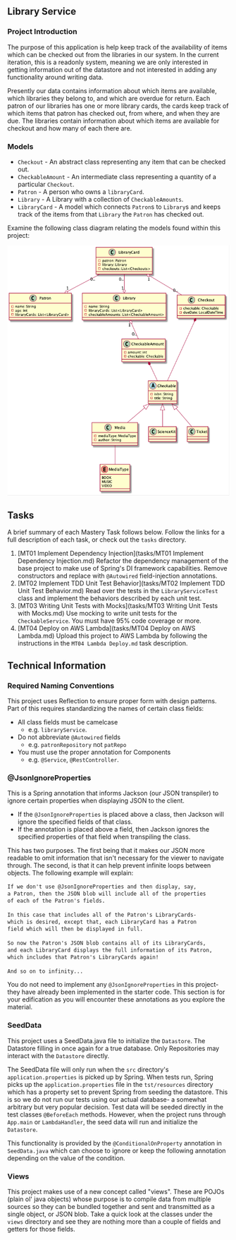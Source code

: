 ## Library Service

### Project Introduction

The purpose of this application is help keep track of the availability
of items which can be checked out from the libraries in our system.
In the current iteration, this is a readonly system, meaning we are only
interested in getting information out of the datastore and not interested
in adding any functionality around writing data.

Presently our data contains information about which items are available,
which libraries they belong to, and which are overdue for return. Each
patron of our libraries has one or more library cards, the cards keep track
of which items that patron has checked out, from where, and when they are
due. The libraries contain information about which items are available for
checkout and how many of each there are.

### Models

* `Checkout` - An abstract class representing any item that can be checked out.
* `CheckableAmount` - An intermediate class representing a quantity of a
particular `Checkout`.
* `Patron` - A person who owns a `libraryCard`.
* `Library` - A Library with a collection of `CheckableAmounts`.
* `LibraryCard` - A model which connects `Patron`s to `Library`s and keeps track
of the items from that `Library` the `Patron` has checked out.

Examine the following class diagram relating the models found within this project:

![Models class diagram](src/resources/Models_ClassDiagram.png)

## Tasks

A brief summary of each Mastery Task follows below. 
Follow the links for a full description of each task, or
check out the `tasks` directory.

1. [MT01 Implement Dependency Injection](tasks/MT01 Implement Dependency Injection.md)
Refactor the dependency management of the base project to make use of Spring's
DI framework capabilities. Remove constructors and replace with `@Autowired` 
field-injection annotations.
2. [MT02 Implement TDD Unit Test Behavior](tasks/MT02 Implement TDD Unit Test Behavior.md)
Read over the tests in the `LibraryServiceTest` class and implement the
behaviors described by each unit test.
3. [MT03 Writing Unit Tests with Mocks](tasks/MT03 Writing Unit Tests with Mocks.md)
Use mocking to write unit tests for the `CheckableService`. You must have
95% code coverage or more.
4. [MT04 Deploy on AWS Lambda](tasks/MT04 Deploy on AWS Lambda.md)
Upload this project to AWS Lambda by following the instructions in the
`MT04 Lambda Deploy.md` task description.

## Technical Information

### Required Naming Conventions
This project uses Reflection to ensure proper form with design patterns. Part
of this requires standardizing the names of certain class fields:
* All class fields must be camelcase 
    - e.g. `libraryService`.
* Do not abbreviate `@Autowired` fields 
    - e.g. `patronRepository` not `patRepo`
* You must use the proper annotation for Components 
    - e.g. `@Service`, `@RestController`.
    
### @JsonIgnoreProperties

This is a Spring annotation that informs Jackson (our JSON
transpiler) to ignore certain properties when displaying JSON
to the client.
* If the `@JsonIgnoreProperties` is placed above a class, then
Jackson will ignore the specified fields of that class.
* If the annotation is placed above a field, then Jackson
ignores the specified properties of that field when transpiling
the class.

This has two purposes. The first being that it makes our JSON
more readable to omit information that isn't necessary for the
viewer to navigate through. The second, is that it can help
prevent infinite loops between objects. The following example
will explain:

```
If we don't use @JsonIgnoreProperties and then display, say,
a Patron, then the JSON blob will include all of the properties
of each of the Patron's fields.

In this case that includes all of the Patron's LibraryCards- 
which is desired, except that, each LibraryCard has a Patron
field which will then be displayed in full.

So now the Patron's JSON blob contains all of its LibraryCards,
and each LibraryCard displays the full information of its Patron,
which includes that Patron's LibraryCards again!

And so on to infinity...
```

You do not need to implement any `@JsonIgnoreProperties` in this
project- they have already been implemented in the starter code.
This section is for your edification as you will encounter these
annotations as you explore the material.
    
### SeedData

This project uses a SeedData.java file to initialize the `Datastore`.
The Datastore filling in once again for a true database. Only
Repositories may interact with the `Datastore` directly.

The SeedData file will only run when the `src` directory's
`application.properties` is picked up by Spring. When tests
run, Spring picks up the `application.properties` file in the
`tst/resources` directory which has a property set to prevent
Spring from seeding the datastore. This is so we do not run
our tests using our actual database- a somewhat arbitrary but
very popular decision. Test data will be seeded directly in
the test classes `@BeforeEach` methods. However, when the project
runs through `App.main` or `LambdaHandler`, the seed data will
run and initialize the `Datastore`.

This functionality is provided by the `@ConditionalOnProperty`
annotation in `SeedData.java` which can choose to ignore or keep
the following annotation depending on the value of the condition.

### Views

This project makes use of a new concept called "views". These
are POJOs (plain ol' java objects) whose purpose is to
compile data from multiple sources so they can be bundled
together and sent and transmitted as a single object, or JSON
blob. Take a quick look at the classes under the `views`
directory and see they are nothing more than a couple of
fields and getters for those fields.

